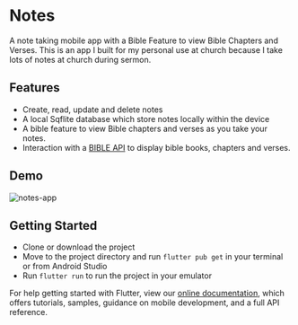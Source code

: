 # Notes

A note taking mobile app with a Bible Feature to view Bible Chapters and Verses. This is an app I built for my personal use at church because I take lots of notes at church during sermon.

## Features
- Create, read, update and delete notes
- A local Sqflite database which store notes locally within the device
- A bible feature to view Bible chapters and verses as you take your notes.
- Interaction with a [BIBLE API](https://scripture.api.bible/) to display bible books, chapters and verses.

## Demo
![notes-app](https://media.giphy.com/media/fUT5S8mPPCSRROXsKO/giphy.gif)


## Getting Started

- Clone or download the project
- Move to the project directory and run `flutter pub get` in your terminal or from Android Studio
- Run `flutter run` to run the project in your emulator

For help getting started with Flutter, view our
[online documentation](https://flutter.dev/docs), which offers tutorials,
samples, guidance on mobile development, and a full API reference.
